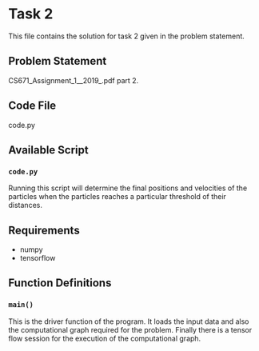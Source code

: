 # Task 2

This file contains the solution for task 2 given in the problem statement.

## Problem Statement
CS671_Assignment_1__2019_.pdf part 2.

## Code File
code.py

## Available Script
### `code.py`
Running this script will determine the final positions and velocities of the particles when the particles reaches a particular threshold of their distances. 

## Requirements
* numpy
* tensorflow

## Function Definitions

### `main()`
This is the driver function of the program. It loads the input data and also the computational graph required for the problem. Finally there is a tensor flow session for the execution of the computational graph. 
